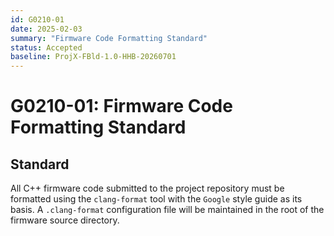 ```yaml
---
id: G0210-01
date: 2025-02-03
summary: "Firmware Code Formatting Standard"
status: Accepted
baseline: ProjX-FBld-1.0-HHB-20260701
---
```


# G0210-01: Firmware Code Formatting Standard

## Standard
All C++ firmware code submitted to the project repository must be formatted using the `clang-format` tool with the `Google` style guide as its basis. A `.clang-format` configuration file will be maintained in the root of the firmware source directory.